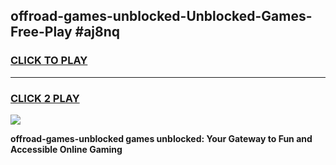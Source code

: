 
## offroad-games-unblocked-Unblocked-Games-Free-Play #aj8nq
<h3>
<a href="https://us.freeplayer.one?title=offroad-games-unblocked&ref=9M">CLICK TO PLAY</a></h3>
<hr>

<h3>
<a href="https://us.freeplayer.one?title=offroad-games-unblocked&ref=9M">CLICK 2 PLAY</a>
  
</h3>

<a href="https://us.freeplayer.one?title=offroad-games-unblocked&ref=9M"><img src="https://clearcache.store/games.png"></a>


**offroad-games-unblocked games unblocked: Your Gateway to Fun and Accessible Online Gaming**
